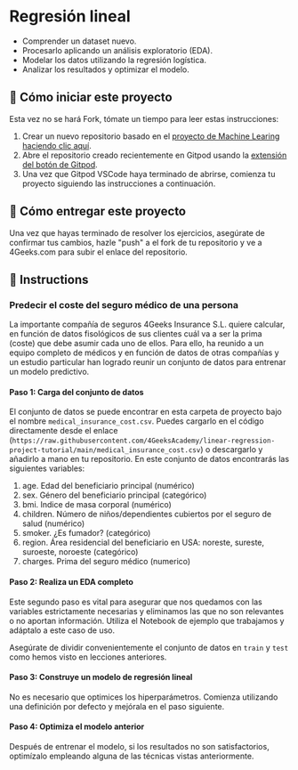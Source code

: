 <!-- hide -->
# Regresión lineal
<!-- endhide -->

- Comprender un dataset nuevo.
- Procesarlo aplicando un análisis exploratorio (EDA).
- Modelar los datos utilizando la regresión logística.
- Analizar los resultados y optimizar el modelo.

## 🌱  Cómo iniciar este proyecto

Esta vez no se hará Fork, tómate un tiempo para leer estas instrucciones:

1. Crear un nuevo repositorio basado en el [proyecto de Machine Learing](https://github.com/4GeeksAcademy/machine-learning-python-template/generate) [haciendo clic aquí](https://github.com/4GeeksAcademy/machine-learning-python-template).
2. Abre el repositorio creado recientemente en Gitpod usando la [extensión del botón de Gitpod](https://www.gitpod.io/docs/browser-extension/).
3. Una vez que Gitpod VSCode haya terminado de abrirse, comienza tu proyecto siguiendo las instrucciones a continuación.

## 🚛 Cómo entregar este proyecto

Una vez que hayas terminado de resolver los ejercicios, asegúrate de confirmar tus cambios, hazle "push" a el fork de tu repositorio y ve a 4Geeks.com para subir el enlace del repositorio.

## 📝 Instructions

### Predecir el coste del seguro médico de una persona

La importante compañía de seguros 4Geeks Insurance S.L. quiere calcular, en función de datos fisológicos de sus clientes cuál va a ser la prima (coste) que debe asumir cada uno de ellos. Para ello, ha reunido a un equipo completo de médicos y en función de datos de otras compañías y un estudio particular han logrado reunir un conjunto de datos para entrenar un modelo predictivo.

#### Paso 1: Carga del conjunto de datos

El conjunto de datos se puede encontrar en esta carpeta de proyecto bajo el nombre `medical_insurance_cost.csv`. Puedes cargarlo en el código directamente desde el enlace (`https://raw.githubusercontent.com/4GeeksAcademy/linear-regression-project-tutorial/main/medical_insurance_cost.csv`) o descargarlo y añadirlo a mano en tu repositorio. En este conjunto de datos encontrarás las siguientes variables:

1. age. Edad del beneficiario principal (numérico)
2. sex. Género del beneficiario principal (categórico)
3. bmi. Indice de masa corporal (numérico)
4. children. Número de niños/dependientes cubiertos por el seguro de salud (numérico)
5. smoker. ¿Es fumador? (categórico)
6. region. Área residencial del beneficiario en USA: noreste, sureste, suroeste, noroeste (categórico)
7. charges. Prima del seguro médico (numerico)

#### Paso 2: Realiza un EDA completo

Este segundo paso es vital para asegurar que nos quedamos con las variables estrictamente necesarias y eliminamos las que no son relevantes o no aportan información. Utiliza el Notebook de ejemplo que trabajamos y adáptalo a este caso de uso.

Asegúrate de dividir convenientemente el conjunto de datos en `train` y `test` como hemos visto en lecciones anteriores.

#### Paso 3: Construye un modelo de regresión lineal

No es necesario que optimices los hiperparámetros. Comienza utilizando una definición por defecto y mejórala en el paso siguiente.

#### Paso 4: Optimiza el modelo anterior

Después de entrenar el modelo, si los resultados no son satisfactorios, optimízalo empleando alguna de las técnicas vistas anteriormente.